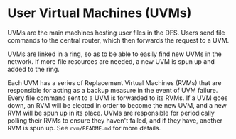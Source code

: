 # User Virtual Machines (UVMs)

UVMs are the main machines hosting user files in the DFS. Users send file commands to the central router, which then forwards the request to a UVM.

UVMs are linked in a ring, so as to be able to easily find new UVMs in the network. If more file resources are needed, a new UVM is spun up and added to the ring.

Each UVM has a series of Replacement Virtual Machines (RVMs) that are responsible for acting as a backup measure in the event of UVM failure. Every file command sent to a UVM is forwarded to its RVMs. If a UVM goes down, an RVM will be elected in order to become the new UVM, and a new RVM will be spun up in its place. UVMs are responsible for periodically polling their RVMs to ensure they haven't failed, and if they have, another RVM is spun up. See `rvm/README.md` for more details.